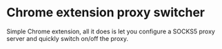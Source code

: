 # Chrome extension proxy switcher

Simple Chrome extension, all it does is let you configure a SOCKS5 proxy server and quickly switch on/off the proxy. 